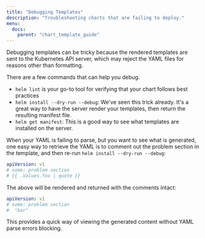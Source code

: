```yaml
---
title: "Debugging Templates"
description: "Troubleshooting charts that are failing to deploy."
menu:
  docs:
    parent: "chart_template_guide"
---
```


Debugging templates can be tricky because the rendered templates are sent to the Kubernetes API server, which may reject the YAML files for reasons other than formatting.

There are a few commands that can help you debug.

- `helm lint` is your go-to tool for verifying that your chart follows best practices
- `helm install --dry-run --debug`: We've seen this trick already. It's a great way to have the server render your templates, then return the resulting manifest file.
- `helm get manifest`: This is a good way to see what templates are installed on the server.

When your YAML is failing to parse, but you want to see what is generated, one
easy way to retrieve the YAML is to comment out the problem section in the template,
and then re-run `helm install --dry-run --debug`:

```YAML
apiVersion: v1
# some: problem section
# {{ .Values.foo | quote }}
```

The above will be rendered and returned with the comments intact:

```YAML
apiVersion: v1
# some: problem section
#  "bar"
```

This provides a quick way of viewing the generated content without YAML parse
errors blocking.
